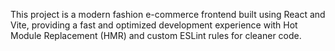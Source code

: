 This project is a modern fashion e-commerce frontend built using React and Vite, providing a fast and optimized development experience with Hot Module Replacement (HMR) and custom ESLint rules for cleaner code.